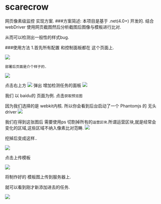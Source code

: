 # scarecrow
网页像素级监控 实现方案.
###方案简述:
本项目是基于 .net(4.0+) 开发的. 结合webDriver 使用网页截图然后分析截图后图像与模板进行比对.

从而可以检测出一般性的样式bug.

###使用方法
1.首先所有配置 和控制面板都在 这个页面上.

![](http://wshxbqq-wshxbqq.stor.sinaapp.com/2016-01-07_14-53-58_721___12333.png)

`部署后页面是介个样子的.`

![](http://wshxbqq-wshxbqq.stor.sinaapp.com/2016-01-07_14-55-08_990___1.png)

点击右上方
![](http://wshxbqq-wshxbqq.stor.sinaapp.com/2016-01-07_14-55-51_268___1222.png)
弹出 增加检测任务的面板
![](http://wshxbqq-wshxbqq.stor.sinaapp.com/2016-01-07_14-56-33_768___2.png)

我们 以 baidu的 页面为例. 点击`获取预览图`

因为我们选择的是 webkit内核. 所以你会看到后台启动了一个 Phantomjs 的 无头 driver
![](http://wshxbqq-wshxbqq.stor.sinaapp.com/2016-01-07_14-59-09_783___3.png)

我们在得到这张图后 需要使用ps 切割掉所有的`运营区块`.所谓运营区块,就是经常会变化的区域,这些区域不纳入像素比对范畴.
![](http://wshxbqq-wshxbqq.stor.sinaapp.com/2016-01-07_15-02-28_204___q.png)

挖掉后变成这样..

![](http://wshxbqq-wshxbqq.stor.sinaapp.com/2016-01-07_15-03-04_559___7.png)

点击上传模板

![](http://wshxbqq-wshxbqq.stor.sinaapp.com/2016-01-07_15-03-43_332___12z.png)

将制作好的 模板图上传到服务器上.

就可以看到刚才新添加进去的任务.

![](http://wshxbqq-wshxbqq.stor.sinaapp.com/2016-01-07_15-04-36_111___as.png)
